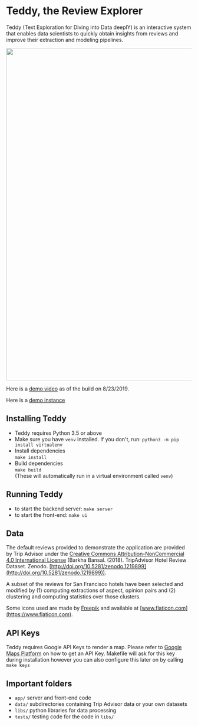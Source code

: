 # Teddy, the Review Explorer
Teddy (Text Exploration for Diving into Data deeplY) is an interactive system that enables data scientists to quickly obtain insights from reviews and improve their extraction and modeling pipelines.

<img src="Teddy_CHI.gif" width="900"/>

Here is a [demo video](https://drive.google.com/open?id=1bAu0FXF6t6I2ESuEFcvcYX-M6WJWi3so) as of the build on 8/23/2019.

Here is a [demo instance](http://ec2-54-67-71-12.us-west-1.compute.amazonaws.com:3000/)

## Installing Teddy 
* Teddy requires Python 3.5 or above
* Make sure you have `venv` installed. If you don't, run: `python3 -m pip install virtualenv`
* Install dependencies\
`make install`
* Build dependencies\
`make build`\
(These will automatically run in a virtual environment called `venv`)

## Running Teddy 
* to start the backend server:
`make server`
* to start the front-end:
`make ui`

## Data
The default reviews provided to demonstrate the application are provided by Trip Advisor under the [Creative Commons Attribution-NonCommercial 4.0 International License](https://creativecommons.org/licenses/by-nc/4.0/legalcode) (Barkha Bansal. (2018). TripAdvisor Hotel Review Dataset. Zenodo. [http://doi.org/10.5281/zenodo.1219899](http://doi.org/10.5281/zenodo.1219899)). 

A subset of the reviews for San Francisco hotels have been selected and modified by (1) computing extractions of aspect, opinion pairs and (2) clustering and computing statistics over those clusters.

Some icons used are made by [Freepik](https://www.flaticon.com/authors/freepik) and available at [www.flaticon.com](https://www.flaticon.com).

## API Keys
Teddy requires Google API Keys to render a map. Please refer to [Google Maps Platform](https://developers.google.com/maps/documentation/embed/get-api-key) on how to get an API Key. Makefile will ask for this key during installation however you can also configure this later on by calling `make keys`

## Important folders
* `app/` server and front-end code
* `data/` subdirectories containing Trip Advisor data or your own datasets
* `libs/` python libraries for data processing
* `tests/` testing code for the code in `libs/`

